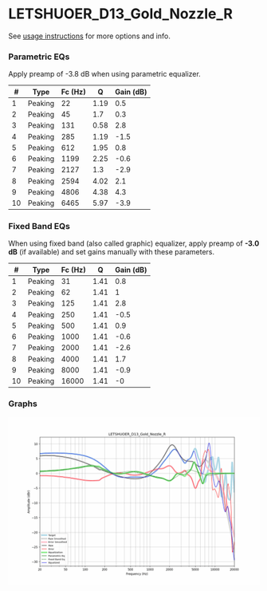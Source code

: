# LETSHUOER_D13_Gold_Nozzle_R
See [usage instructions](https://github.com/jaakkopasanen/AutoEq#usage) for more options and info.

### Parametric EQs
Apply preamp of -3.8 dB when using parametric equalizer.

|   # | Type    |   Fc (Hz) |    Q |   Gain (dB) |
|-----|---------|-----------|------|-------------|
|   1 | Peaking |        22 | 1.19 |         0.5 |
|   2 | Peaking |        45 | 1.7  |         0.3 |
|   3 | Peaking |       131 | 0.58 |         2.8 |
|   4 | Peaking |       285 | 1.19 |        -1.5 |
|   5 | Peaking |       612 | 1.95 |         0.8 |
|   6 | Peaking |      1199 | 2.25 |        -0.6 |
|   7 | Peaking |      2127 | 1.3  |        -2.9 |
|   8 | Peaking |      2594 | 4.02 |         2.1 |
|   9 | Peaking |      4806 | 4.38 |         4.3 |
|  10 | Peaking |      6465 | 5.97 |        -3.9 |

### Fixed Band EQs
When using fixed band (also called graphic) equalizer, apply preamp of **-3.0 dB** (if available) and set gains manually with these parameters.

|   # | Type    |   Fc (Hz) |    Q |   Gain (dB) |
|-----|---------|-----------|------|-------------|
|   1 | Peaking |        31 | 1.41 |         0.8 |
|   2 | Peaking |        62 | 1.41 |         1   |
|   3 | Peaking |       125 | 1.41 |         2.8 |
|   4 | Peaking |       250 | 1.41 |        -0.5 |
|   5 | Peaking |       500 | 1.41 |         0.9 |
|   6 | Peaking |      1000 | 1.41 |        -0.6 |
|   7 | Peaking |      2000 | 1.41 |        -2.6 |
|   8 | Peaking |      4000 | 1.41 |         1.7 |
|   9 | Peaking |      8000 | 1.41 |        -0.9 |
|  10 | Peaking |     16000 | 1.41 |        -0   |

### Graphs
![](./LETSHUOER_D13_Gold_Nozzle_R.png)
